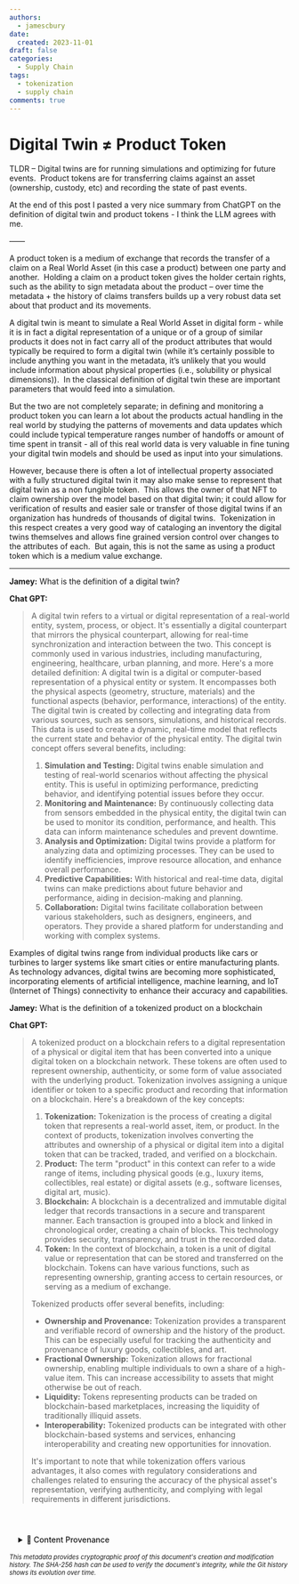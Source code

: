 ```yaml
---
authors:
  - jamescbury
date:
  created: 2023-11-01
draft: false
categories:
  - Supply Chain
tags:
  - tokenization
  - supply chain
comments: true
---
```


# Digital Twin ≠ Product Token

TLDR – Digital twins are for running simulations and optimizing for future events.  Product tokens are for transferring claims against an asset (ownership, custody, etc) and recording the state of past events.

<!-- more -->

At the end of this post I pasted a very nice summary from ChatGPT on the definition of digital twin and product tokens - I think the LLM agrees with me.

——

A product token is a medium of exchange that records the transfer of a claim on a Real World Asset (in this case a product) between one party and another.  Holding a claim on a product token gives the holder certain rights, such as the ability to sign metadata about the product – over time the metadata + the history of claims transfers builds up a very robust data set about that product and its movements.

A digital twin is meant to simulate a Real World Asset in digital form - while it is in fact a digital representation of a unique or of a group of similar products it does not in fact carry all of the product attributes that would typically be required to form a digital twin (while it’s certainly possible to include anything you want in the metadata, it’s unlikely that you would include information about physical properties (i.e., solubility or physical dimensions)).  In the classical definition of digital twin these are important parameters that would feed into a simulation.

But the two are not completely separate; in defining and monitoring a product token you can learn a lot about the products actual handling in the real world by studying the patterns of movements and data updates which could include typical temperature ranges number of handoffs or amount of time spent in transit - all of this real world data is very valuable in fine tuning your digital twin models and should be used as input into your simulations.

However, because there is often a lot of intellectual property associated with a fully structured digital twin it may also make sense to represent that digital twin as a non fungible token.  This allows the owner of that NFT to claim ownership over the model based on that digital twin; it could allow for verification of results and easier sale or transfer of those digital twins if an organization has hundreds of thousands of digital twins.  Tokenization in this respect creates a very good way of cataloging an inventory the digital twins themselves and allows fine grained version control over changes to the attributes of each.  But again, this is not the same as using a product token which is a medium value exchange.

----------

**Jamey:** What is the definition of a digital twin?

**Chat GPT:**

> A digital twin refers to a virtual or digital representation of a real-world entity, system, process, or object. It's essentially a digital counterpart that mirrors the physical counterpart, allowing for real-time synchronization and interaction between the two. This concept is commonly used in various industries, including manufacturing, engineering, healthcare, urban planning, and more. Here's a more detailed definition:
> A digital twin is a digital or computer-based representation of a physical entity or system. It encompasses both the physical aspects (geometry, structure, materials) and the functional aspects (behavior, performance, interactions) of the entity. The digital twin is created by collecting and integrating data from various sources, such as sensors, simulations, and historical records. This data is used to create a dynamic, real-time model that reflects the current state and behavior of the physical entity.
> The digital twin concept offers several benefits, including:
>
> 1. **Simulation and Testing:** Digital twins enable simulation and testing of real-world scenarios without affecting the physical entity. This is useful in optimizing performance, predicting behavior, and identifying potential issues before they occur.
> 2. **Monitoring and Maintenance:** By continuously collecting data from sensors embedded in the physical entity, the digital twin can be used to monitor its condition, performance, and health. This data can inform maintenance schedules and prevent downtime.
> 3. **Analysis and Optimization:** Digital twins provide a platform for analyzing data and optimizing processes. They can be used to identify inefficiencies, improve resource allocation, and enhance overall performance.
> 4. **Predictive Capabilities:** With historical and real-time data, digital twins can make predictions about future behavior and performance, aiding in decision-making and planning.
> 5. **Collaboration:** Digital twins facilitate collaboration between various stakeholders, such as designers, engineers, and operators. They provide a shared platform for understanding and working with complex systems.

Examples of digital twins range from individual products like cars or turbines to larger systems like smart cities or entire manufacturing plants. As technology advances, digital twins are becoming more sophisticated, incorporating elements of artificial intelligence, machine learning, and IoT (Internet of Things) connectivity to enhance their accuracy and capabilities.

**Jamey:** What is the definition of a tokenized product on a blockchain

**Chat GPT:**

> A tokenized product on a blockchain refers to a digital representation of a physical or digital item that has been converted into a unique digital token on a blockchain network. These tokens are often used to represent ownership, authenticity, or some form of value associated with the underlying product. Tokenization involves assigning a unique identifier or token to a specific product and recording that information on a blockchain.
> Here's a breakdown of the key concepts:
>
> 1. **Tokenization:** Tokenization is the process of creating a digital token that represents a real-world asset, item, or product. In the context of products, tokenization involves converting the attributes and ownership of a physical or digital item into a digital token that can be tracked, traded, and verified on a blockchain.
> 2. **Product:** The term "product" in this context can refer to a wide range of items, including physical goods (e.g., luxury items, collectibles, real estate) or digital assets (e.g., software licenses, digital art, music).
> 3. **Blockchain:** A blockchain is a decentralized and immutable digital ledger that records transactions in a secure and transparent manner. Each transaction is grouped into a block and linked in chronological order, creating a chain of blocks. This technology provides security, transparency, and trust in the recorded data.
> 4. **Token:** In the context of blockchain, a token is a unit of digital value or representation that can be stored and transferred on the blockchain. Tokens can have various functions, such as representing ownership, granting access to certain resources, or serving as a medium of exchange.
>
> Tokenized products offer several benefits, including:
>
> - **Ownership and Provenance:** Tokenization provides a transparent and verifiable record of ownership and the history of the product. This can be especially useful for tracking the authenticity and provenance of luxury goods, collectibles, and art.
> - **Fractional Ownership:** Tokenization allows for fractional ownership, enabling multiple individuals to own a share of a high-value item. This can increase accessibility to assets that might otherwise be out of reach.
> - **Liquidity:** Tokens representing products can be traded on blockchain-based marketplaces, increasing the liquidity of traditionally illiquid assets.
> - **Interoperability:** Tokenized products can be integrated with other blockchain-based systems and services, enhancing interoperability and creating new opportunities for innovation.
>
>It's important to note that while tokenization offers various advantages, it also comes with regulatory considerations and challenges related to ensuring the accuracy of the physical asset's representation, verifying authenticity, and complying with legal requirements in different jurisdictions.

<!-- BLOG_GIT_METADATA START -->

<div class="blog-git-metadata" style="margin-top: 2rem; padding-top: 1rem; border-top: 1px solid var(--md-default-fg-color--lightest);">
  <details style="background: var(--md-code-bg-color); padding: 0.5rem 1rem; border-radius: 0.2rem;">
    <summary style="cursor: pointer; font-weight: 500; color: var(--md-default-fg-color--light);">
      📝 Content Provenance
    </summary>
    <div style="margin-top: 1rem; font-size: 0.9em;">
      <p style="margin: 0.5rem 0;"><strong>Created:</strong> 2024-06-15</p>
      <p style="margin: 0.5rem 0;"><strong>Last Modified:</strong> 2024-06-15</p>
      <p style="margin: 0.5rem 0;"><strong>Total Revisions:</strong> 2</p>
      <p style="margin: 0.5rem 0;"><strong>File SHA-256:</strong> <code style="font-size: 0.85em;">04ace8fa7dffdf56...</code></p>
      
      <div style="margin-top: 1rem;">
        <p style="margin: 0.5rem 0; font-weight: 500;">Recent Changes:</p>
        <table style="width: 100%; font-size: 0.85em; margin-top: 0.5rem;">
          <thead>
            <tr style="border-bottom: 1px solid var(--md-default-fg-color--lightest);">
              <th style="text-align: left; padding: 0.25rem;">Date</th>
              <th style="text-align: left; padding: 0.25rem;">Author</th>
              <th style="text-align: left; padding: 0.25rem;">Change</th>
            </tr>
          </thead>
          <tbody>
            <tr>
              <td style="padding: 0.25rem;">2024-06-15</td>
              <td style="padding: 0.25rem;">James Canterbury</td>
              <td style="padding: 0.25rem;">fixed tags</td>
            </tr>
            <tr>
              <td style="padding: 0.25rem;">2024-06-15</td>
              <td style="padding: 0.25rem;">James Canterbury</td>
              <td style="padding: 0.25rem;">added a bunch of old blogs...</td>
            </tr>
          </tbody>
        </table>
      </div>
      
      <p style="margin-top: 1rem; margin-bottom: 0;">
        <a href="https://github.com/zeroth-tech/blogs/blob/b9419ce5299242a41df9572414a7e2e6dd8eecf8/docs/posts/digital_twin_vs_product_token.md" target="_blank" style="color: var(--md-primary-fg-color); text-decoration: none;">
          View Full History on GitHub →
        </a>
      </p>
    </div>
  </details>
  
  <div style="margin-top: 0.5rem; font-size: 0.8em; color: var(--md-default-fg-color--lighter);">
    <p style="margin: 0;">
      <em>This metadata provides cryptographic proof of this document's creation and modification history. 
      The SHA-256 hash can be used to verify the document's integrity, while the Git history shows its evolution over time.</em>
    </p>
  </div>
</div>

<!-- BLOG_GIT_METADATA END -->

